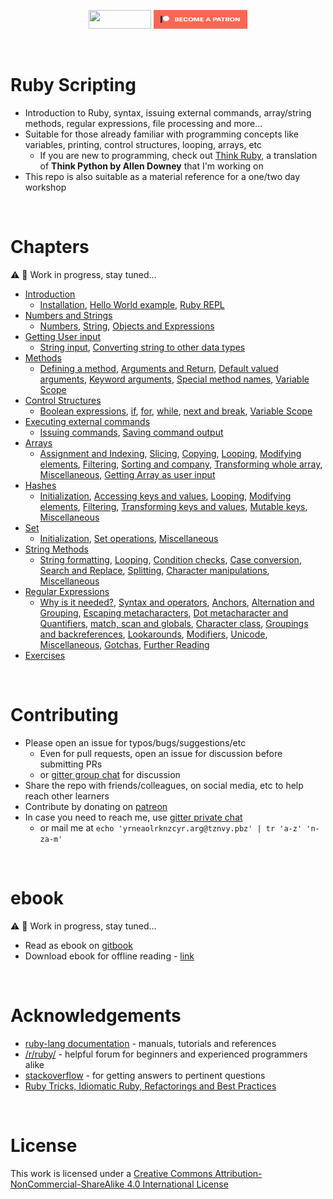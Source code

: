 <p align="center">
    <a href="https://gitter.im/learnbyexample/scripting_course"><img src="https://badges.gitter.im/learnbyexample/scripting_course.svg" width="100px" height="30px" /></a>
    <a href="https://www.patreon.com/learnbyexample"><img src="./images/become_a_patron_button.png" width="150px" height="30px" /></a>
</p>

<br>

# <a name="ruby-scripting"></a>Ruby Scripting

* Introduction to Ruby, syntax, issuing external commands, array/string methods, regular expressions, file processing and more...
* Suitable for those already familiar with programming concepts like variables, printing, control structures, looping, arrays, etc
    * If you are new to programming, check out [Think Ruby](https://github.com/learnbyexample/ThinkRubyBuild), a translation of **Think Python by Allen Downey** that I'm working on
* This repo is also suitable as a material reference for a one/two day workshop

<br>

# <a name="chapters"></a>Chapters

:warning: :construction: Work in progress, stay tuned...

* [Introduction](./chapters/Introduction.md)
    * [Installation](./chapters/Introduction.md#installation), [Hello World example](./chapters/Introduction.md#hello-world-example), [Ruby REPL](./chapters/Introduction.md#ruby-repl)
* [Numbers and Strings](./chapters/Numbers_and_Strings.md)
    * [Numbers](./chapters/Numbers_and_Strings.md#numbers), [String](./chapters/Numbers_and_Strings.md#string), [Objects and Expressions](./chapters/Numbers_and_Strings.md#objects-and-expressions)
* [Getting User input](./chapters/User_input.md)
    * [String input](./chapters/User_input.md#string-input), [Converting string to other data types](./chapters/User_input.md#converting-string-to-other-data-types)
* [Methods](./chapters/Methods.md)
    * [Defining a method](./chapters/Methods.md#defining-a-method), [Arguments and Return](./chapters/Methods.md#arguments-and-return), [Default valued arguments](./chapters/Methods.md#default-valued-arguments), [Keyword arguments](./chapters/Methods.md#keyword-arguments), [Special method names](./chapters/Methods.md#special-method-names), [Variable Scope](./chapters/Methods.md#variable-scope)
* [Control Structures](./chapters/Control_structures.md)
    * [Boolean expressions](./chapters/Control_structures.md#boolean-expressions), [if](./chapters/Control_structures.md#if), [for](./chapters/Control_structures.md#for), [while](./chapters/Control_structures.md#while), [next and break](./chapters/Control_structures.md#next-and-break), [Variable Scope](./chapters/Control_structures.md#variable-scope)
* [Executing external commands](./chapters/Executing_external_commands.md)
    * [Issuing commands](./chapters/Executing_external_commands.md#issuing-commands), [Saving command output](./chapters/Executing_external_commands.md#saving-command-output)
* [Arrays](./chapters/Arrays.md)
    * [Assignment and Indexing](./chapters/Arrays.md#assignment-and-indexing), [Slicing](./chapters/Arrays.md#slicing), [Copying](./chapters/Arrays.md#copying), [Looping](./chapters/Arrays.md#looping), [Modifying elements](./chapters/Arrays.md#modifying-elements), [Filtering](./chapters/Arrays.md#filtering), [Sorting and company](./chapters/Arrays.md#sorting-and-company), [Transforming whole array](./chapters/Arrays.md#transforming-whole-array), [Miscellaneous](./chapters/Arrays.md#miscellaneous), [Getting Array as user input](./chapters/Arrays.md#getting-array-as-user-input)
* [Hashes](./chapters/Hashes.md)
    * [Initialization](./chapters/Hashes.md#initialization), [Accessing keys and values](./chapters/Hashes.md#accessing-keys-and-values), [Looping](./chapters/Hashes.md#looping), [Modifying elements](./chapters/Hashes.md#modifying-elements), [Filtering](./chapters/Hashes.md#filtering), [Transforming keys and values](./chapters/Hashes.md#transforming-keys-and-values), [Mutable keys](./chapters/Hashes.md#mutable-keys), [Miscellaneous](./chapters/Hashes.md#miscellaneous)
* [Set](./chapters/Set.md)
    * [Initialization](./chapters/Set.md#initialization), [Set operations](./chapters/Set.md#set-operations), [Miscellaneous](./chapters/Set.md#miscellaneous)
* [String Methods](./chapters/String_methods.md)
    * [String formatting](./chapters/String_methods.md#string-formatting), [Looping](./chapters/String_methods.md#looping), [Condition checks](./chapters/String_methods.md#condition-checks), [Case conversion](./chapters/String_methods.md#case-conversion), [Search and Replace](./chapters/String_methods.md#search-and-replace), [Splitting](./chapters/String_methods.md#splitting), [Character manipulations](./chapters/String_methods.md#character-manipulations), [Miscellaneous](./chapters/String_methods.md#miscellaneous)
* [Regular Expressions](./chapters/Regular_expressions.md)
    * [Why is it needed?](./chapters/Regular_expressions.md#why-is-it-needed), [Syntax and operators](./chapters/Regular_expressions.md#syntax-and-operators), [Anchors](./chapters/Regular_expressions.md#anchors), [Alternation and Grouping](./chapters/Regular_expressions.md#alternation-and-grouping), [Escaping metacharacters](./chapters/Regular_expressions.md#escaping-metacharacters), [Dot metacharacter and Quantifiers](./chapters/Regular_expressions.md#dot-metacharacter-and-quantifiers), [match, scan and globals](./chapters/Regular_expressions.md#match-scan-and-globals), [Character class](./chapters/Regular_expressions.md#character-class), [Groupings and backreferences](./chapters/Regular_expressions.md#groupings-and-backreferences), [Lookarounds](./chapters/Regular_expressions.md#lookarounds), [Modifiers](./chapters/Regular_expressions.md#modifiers), [Unicode](./chapters/Regular_expressions.md#unicode), [Miscellaneous](./chapters/Regular_expressions.md#miscellaneous), [Gotchas](./chapters/Regular_expressions.md#gotchas), [Further Reading](./chapters/Regular_expressions.md#further-reading)
* [Exercises](./chapters/Exercises.md)

<br>

# <a name="contributing"></a>Contributing

* Please open an issue for typos/bugs/suggestions/etc
    * Even for pull requests, open an issue for discussion before submitting PRs
    * or [gitter group chat](https://gitter.im/learnbyexample/scripting_course) for discussion
* Share the repo with friends/colleagues, on social media, etc to help reach other learners
* Contribute by donating on [patreon](https://www.patreon.com/learnbyexample)
* In case you need to reach me, use [gitter private chat](https://gitter.im/learnbyexample)
    * or mail me at `echo 'yrneaolrknzcyr.arg@tznvy.pbz' | tr 'a-z' 'n-za-m'`

<br>

# <a name="ebook"></a>ebook

:warning: :construction: Work in progress, stay tuned...

* Read as ebook on [gitbook](https://learnbyexample.gitbooks.io/ruby-scripting/content/index.html)
* Download ebook for offline reading - [link](https://www.gitbook.com/book/learnbyexample/ruby-scripting/details)

<br>

# <a name="acknowledgements"></a>Acknowledgements

* [ruby-lang documentation](https://www.ruby-lang.org/en/documentation/) - manuals, tutorials and references
* [/r/ruby/](https://www.reddit.com/r/ruby/) - helpful forum for beginners and experienced programmers alike
* [stackoverflow](https://stackoverflow.com/tags/ruby) - for getting answers to pertinent questions
* [Ruby Tricks, Idiomatic Ruby, Refactorings and Best Practices](https://franzejr.github.io/best-ruby/index.html)

<br>

# <a name="license"></a>License

This work is licensed under a [Creative Commons Attribution-NonCommercial-ShareAlike 4.0 International License](https://creativecommons.org/licenses/by-nc-sa/4.0/)
